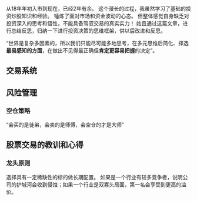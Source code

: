 从18年年初入市到现在，已经2年有余。
这个漫长的过程，我虽然学习了基础的投资炒股知识和经验。
锤炼了面对市场和资金波动的心态。
但整体感觉自身缺乏对投资深入的思考和悟性，不能具备驾驭交易的真实实力！
姑且通过这篇文章，进行总结反思，归纳一下进行投资决策的思维框架，供以后改进和反思。

“世界是复杂多因素的，所以我们只能尽可能多地思考，在多元思维后简化、择选**最易感知的方面**，在做出不见得最正确但**肯定更容易把握**的决定”。

## 交易系统


## 风险管理

### 空仓策略
“会买的是徒弟，会卖的是师傅，会空仓的才是大师”


## 股票交易的教训和心得
### 龙头原则
选择具有一定稀缺性的标的做长期配置。
如果是一个行业有较多竞争者，说明公司的护城河会收到侵蚀；如果一个行业是双寡头局面，第一名会享受到更高的溢价。